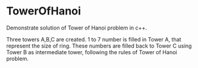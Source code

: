 # TowerOfHanoi
Demonstrate solution of Tower of Hanoi problem in c++.

Three towers A,B,C are created. 1 to 7 number is filled in Tower A, that represent the size of ring. These numbers are filled back to Tower C using Tower B as intermediate tower, following the rules of Tower of Hanoi problem.
